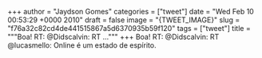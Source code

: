 
+++
author = "Jaydson Gomes"
categories = ["tweet"]
date = "Wed Feb 10 00:53:29 +0000 2010"
draft = false
image = "{TWEET_IMAGE}"
slug = "f76a32c82cd4de441515867a5d6370935b59f120"
tags = ["tweet"]
title = """Boa! RT: @Didscalvin: RT ..."""
+++
Boa! RT: @Didscalvin: RT @lucasmello: Online é um estado de espírito.

